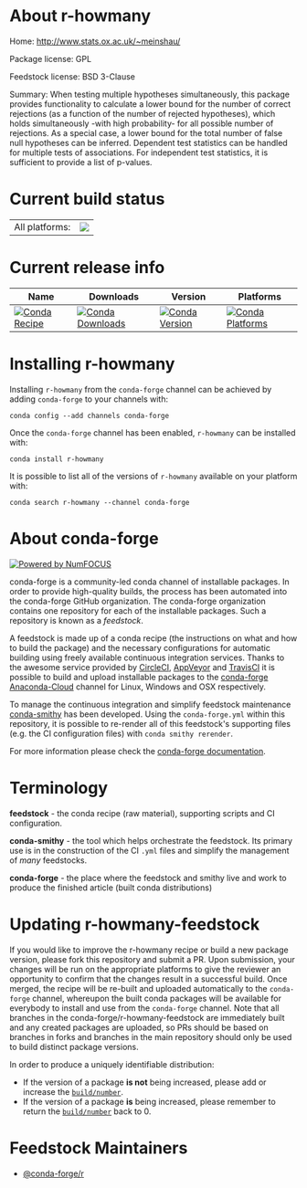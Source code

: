 About r-howmany
===============

Home: http://www.stats.ox.ac.uk/~meinshau/

Package license: GPL

Feedstock license: BSD 3-Clause

Summary: When testing multiple hypotheses simultaneously, this package provides functionality to calculate a lower bound for the number of correct rejections (as a function of the number of rejected hypotheses), which holds simultaneously -with high probability- for all possible number of rejections.  As a special case, a lower bound for the total number of false null hypotheses can be inferred.  Dependent test statistics can be handled for multiple tests of associations. For independent test statistics, it is sufficient to provide a list of p-values.



Current build status
====================


<table><tr><td>All platforms:</td>
    <td>
      <a href="https://dev.azure.com/conda-forge/feedstock-builds/_build/latest?definitionId=2471&branchName=master">
        <img src="https://dev.azure.com/conda-forge/feedstock-builds/_apis/build/status/r-howmany-feedstock?branchName=master">
      </a>
    </td>
  </tr>
</table>

Current release info
====================

| Name | Downloads | Version | Platforms |
| --- | --- | --- | --- |
| [![Conda Recipe](https://img.shields.io/badge/recipe-r--howmany-green.svg)](https://anaconda.org/conda-forge/r-howmany) | [![Conda Downloads](https://img.shields.io/conda/dn/conda-forge/r-howmany.svg)](https://anaconda.org/conda-forge/r-howmany) | [![Conda Version](https://img.shields.io/conda/vn/conda-forge/r-howmany.svg)](https://anaconda.org/conda-forge/r-howmany) | [![Conda Platforms](https://img.shields.io/conda/pn/conda-forge/r-howmany.svg)](https://anaconda.org/conda-forge/r-howmany) |

Installing r-howmany
====================

Installing `r-howmany` from the `conda-forge` channel can be achieved by adding `conda-forge` to your channels with:

```
conda config --add channels conda-forge
```

Once the `conda-forge` channel has been enabled, `r-howmany` can be installed with:

```
conda install r-howmany
```

It is possible to list all of the versions of `r-howmany` available on your platform with:

```
conda search r-howmany --channel conda-forge
```


About conda-forge
=================

[![Powered by NumFOCUS](https://img.shields.io/badge/powered%20by-NumFOCUS-orange.svg?style=flat&colorA=E1523D&colorB=007D8A)](http://numfocus.org)

conda-forge is a community-led conda channel of installable packages.
In order to provide high-quality builds, the process has been automated into the
conda-forge GitHub organization. The conda-forge organization contains one repository
for each of the installable packages. Such a repository is known as a *feedstock*.

A feedstock is made up of a conda recipe (the instructions on what and how to build
the package) and the necessary configurations for automatic building using freely
available continuous integration services. Thanks to the awesome service provided by
[CircleCI](https://circleci.com/), [AppVeyor](https://www.appveyor.com/)
and [TravisCI](https://travis-ci.com/) it is possible to build and upload installable
packages to the [conda-forge](https://anaconda.org/conda-forge)
[Anaconda-Cloud](https://anaconda.org/) channel for Linux, Windows and OSX respectively.

To manage the continuous integration and simplify feedstock maintenance
[conda-smithy](https://github.com/conda-forge/conda-smithy) has been developed.
Using the ``conda-forge.yml`` within this repository, it is possible to re-render all of
this feedstock's supporting files (e.g. the CI configuration files) with ``conda smithy rerender``.

For more information please check the [conda-forge documentation](https://conda-forge.org/docs/).

Terminology
===========

**feedstock** - the conda recipe (raw material), supporting scripts and CI configuration.

**conda-smithy** - the tool which helps orchestrate the feedstock.
                   Its primary use is in the construction of the CI ``.yml`` files
                   and simplify the management of *many* feedstocks.

**conda-forge** - the place where the feedstock and smithy live and work to
                  produce the finished article (built conda distributions)


Updating r-howmany-feedstock
============================

If you would like to improve the r-howmany recipe or build a new
package version, please fork this repository and submit a PR. Upon submission,
your changes will be run on the appropriate platforms to give the reviewer an
opportunity to confirm that the changes result in a successful build. Once
merged, the recipe will be re-built and uploaded automatically to the
`conda-forge` channel, whereupon the built conda packages will be available for
everybody to install and use from the `conda-forge` channel.
Note that all branches in the conda-forge/r-howmany-feedstock are
immediately built and any created packages are uploaded, so PRs should be based
on branches in forks and branches in the main repository should only be used to
build distinct package versions.

In order to produce a uniquely identifiable distribution:
 * If the version of a package **is not** being increased, please add or increase
   the [``build/number``](https://conda.io/docs/user-guide/tasks/build-packages/define-metadata.html#build-number-and-string).
 * If the version of a package **is** being increased, please remember to return
   the [``build/number``](https://conda.io/docs/user-guide/tasks/build-packages/define-metadata.html#build-number-and-string)
   back to 0.

Feedstock Maintainers
=====================

* [@conda-forge/r](https://github.com/conda-forge/r/)

